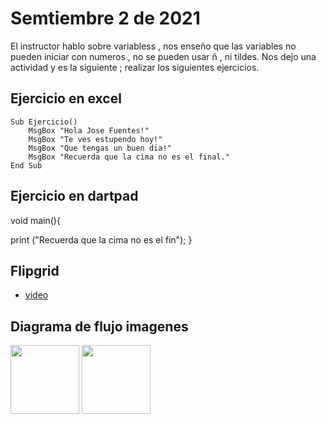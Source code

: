 # Semtiembre 2 de 2021

El instructor hablo sobre variabless , nos enseño que las variables no pueden iniciar con numeros , no se pueden usar ñ , ni tildes. Nos dejo una actividad y es la siguiente ; realizar los siguientes ejercicios.

## Ejercicio en excel 

```
Sub Ejercicio()
    MsgBox "Hola Jose Fuentes!"
    MsgBox "Te ves estupendo hoy!"
    MsgBox "Que tengas un buen dia!"
    MsgBox "Recuerda que la cima no es el final."
End Sub
```
## Ejercicio en dartpad

void main(){

  print ("Recuerda que la cima no es el fin");
 }

## Flipgrid

- [video]()

## Diagrama de flujo imagenes

<img src="img/Diagrama-josef.jpg" width="110">
<img src="img/Diagrama2-josef.jpg" width="110">
